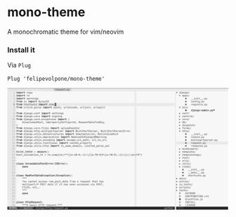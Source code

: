 # mono-theme
A monochromatic theme for vim/neovim

### Install it

Via `Plug`
```
Plug 'felipevolpone/mono-theme'
```

![mono in action](./screenshot.png)
